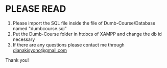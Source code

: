 # PLEASE READ
  1. Please import the SQL file inside the file of Dumb-Course/Database named "dumbcourse.sql"
  2. Put the Dumb-Course folder in htdocs of XAMPP and change the db id necessary
  3. If there are any questions please contact me through dianakisyono@gmail.com

  Thank you!
